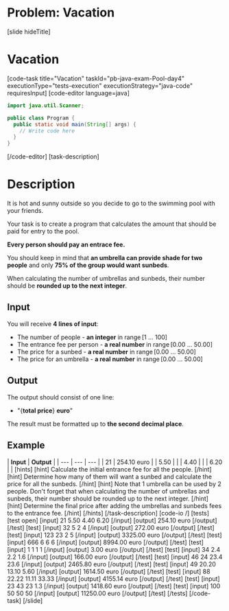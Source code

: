 # Problem: Vacation
[slide hideTitle]
# Vacation
[code-task title="Vacation" taskId="pb-java-exam-Pool-day4" executionType="tests-execution" executionStrategy="java-code" requiresInput]
[code-editor language=java]
```java
import java.util.Scanner;

public class Program {
  public static void main(String[] args) {
    // Write code here
  }
}
```
[/code-editor]
[task-description]
# Description
It is hot and sunny outside so you decide to go to the swimming pool with your friends. 

Your task is to create a program that calculates the amount that should be paid for entry to the pool. 

**Every person should pay an entrace fee.** 

You should keep in mind that **an umbrella can provide shade for two people** and only **75% of the group would want sunbeds**. 

When calculating the number of umbrellas and sunbeds, their number should be **rounded up to the next integer**.

## Input
You will receive **4 lines of input**: 
- The number of people - **an integer** in range [1 ... 100]
- The entrance fee per person - **a real number** in range [0.00 ... 50.00]
- The price for a sunbed - **a real number** in range [0.00 ... 50.00]
- The price for an umbrella - **a real number** in range [0.00 ... 50.00] 

## Output
The output should consist of one line:
- "\{**total price**\} **euro**" 

The result must be formatted up to **the second decimal place**. 

## Example
| **Input** | **Output** |
| --- | --- | --- |
| 21 | 254.10 euro | 
| 5.50 | | 
| 4.40 | | 
| 6.20 | | 
[hints]
[hint]
Calculate the initial entrance fee for all the people.
[/hint]
[hint]
Determine how many of them will want a sunbed and calculate the price for all the sunbeds.
[/hint]
[hint]
Note that 1 umbrella can be used by 2 people. Don't forget that when calculating the number of umbrellas and sunbeds, their number should be rounded up to the next integer.
[/hint]
[hint]
Determine the final price after adding the umbrellas and sunbeds fees to the entrance fee.
[/hint]
[/hints]
[/task-description]
[code-io /]
[tests]
[test open]
[input]
21
5.50
4.40
6.20
[/input]
[output]
254.10 euro
[/output]
[/test]
[test]
[input]
32
5
2
4
[/input]
[output]
272.00 euro
[/output]
[/test]
[test]
[input]
123
23
2
5
[/input]
[output]
3325.00 euro
[/output]
[/test]
[test]
[input]
666
6
6
6
[/input]
[output]
8994.00 euro
[/output]
[/test]
[test]
[input]
1
1
1
1
[/input]
[output]
3.00 euro
[/output]
[/test]
[test]
[input]
34
2.4
2.2
1.6
[/input]
[output]
166.00 euro
[/output]
[/test]
[test]
[input]
46
24
23.4
23.6
[/input]
[output]
2465.80 euro
[/output]
[/test]
[test]
[input]
49
20.20
13.10
5.60
[/input]
[output]
1614.50 euro
[/output]
[/test]
[test]
[input]
88
22.22
11.11
33.33
[/input]
[output]
4155.14 euro
[/output]
[/test]
[test]
[input]
23
43
23
1.3
[/input]
[output]
1418.60 euro
[/output]
[/test]
[test]
[input]
100
50
50
50
[/input]
[output]
11250.00 euro
[/output]
[/test]
[/tests]
[/code-task]
[/slide]
